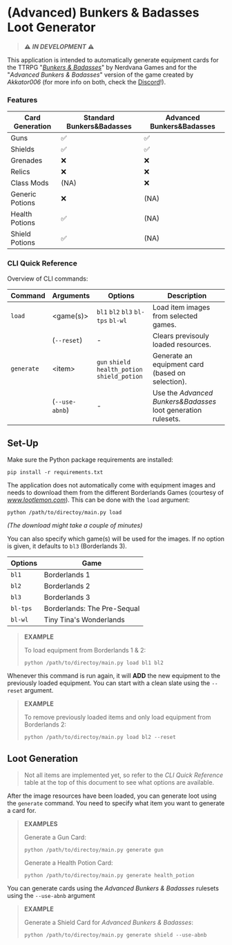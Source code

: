 # (Advanced) Bunkers & Badasses Loot Generator
> **⚠** ***IN DEVELOPMENT*** **⚠**

This application is intended to automatically generate equipment cards for the 
TTRPG "[*Bunkers & Badasses*](https://tinytinagames.com/)" by Nerdvana Games and 
for the "*Advanced Bunkers & Badasses*" version of the game created by *Akkator006*
(for more info on both, check the [Discord](https://discord.gg/RgtEaGYcWq)!).


### Features

| Card Generation | Standard Bunkers&Badasses | Advanced Bunkers&Badasses |
|-----------------|---------------------------|---------------------------|
| Guns            | ✅                         | ✅                         |
| Shields         | ✅                         | ✅                         |
| Grenades        | ❌                         | ❌                         |
| Relics          | ❌                         | ❌                         |
| Class Mods      | (NA)                      | ❌                         |
| Generic Potions | ❌                         | (NA)                      |
| Health Potions  | ✅                         | (NA)                      |
| Shield Potions  | ✅                         | (NA)                      |

### CLI Quick Reference

Overview of CLI commands:

| Command      | Arguments        | Options                                                | Description                                                   |
|--------------|------------------|--------------------------------------------------------|---------------------------------------------------------------|
| ``load``     | \<game(s)>       | ``bl1`` ``bl2`` ``bl3`` ``bl-tps`` ``bl-wl``           | Load item images from selected games.                         |
|              | (``--reset``)    | -                                                      | Clears previsouly loaded resources.                           |
| ``generate`` | \<item>          | ``gun`` ``shield`` ``health_potion`` ``shield_potion`` | Generate an equipment card (based on selection).              |
|              | (``--use-abnb``) | -                                                      | Use the *Advanced Bunkers&Badasses* loot generation rulesets. |


## Set-Up

Make sure the Python package requirements are installed:

``pip install -r requirements.txt``

The application does not automatically come with equipment images and needs to download 
them from the different Borderlands Games (courtesy of *www.lootlemon.com*).
This can be done with the ``load`` argument:

``python /path/to/directoy/main.py load``

*(The download might take a couple of minutes)*

You can also specify which game(s) will be used for the images. If no option is given, 
it defaults to ``bl3`` (Borderlands 3).

| Options    | Game                        |
|------------|-----------------------------|
| ``bl1``    | Borderlands 1               |
| ``bl2``    | Borderlands 2               |
| ``bl3``    | Borderlands 3               |
| ``bl-tps`` | Borderlands: The Pre-Sequal |
| ``bl-wl``  | Tiny Tina's Wonderlands     |


> **EXAMPLE**
> 
> To load equipment from Borderlands 1 & 2:
> 
> ``python /path/to/directoy/main.py load bl1 bl2``

Whenever this command is run again, it will **ADD** the new equipment to the previously loaded
equipment. You can start with a clean slate using the `--reset` argument.

> **EXAMPLE**
> 
> To remove previously loaded items and only load equipment from Borderlands 2:
>
> ``python /path/to/directoy/main.py load bl2 --reset``

## Loot Generation

>Not all items are implemented yet, so refer to the *CLI Quick Reference* table at the top of
this document to see what options are available.

After the image resources have been loaded, you can generate loot using the ``generate`` command.
You need to specify what item you want to generate a card for.

> **EXAMPLES**
> 
> Generate a Gun Card:
> 
> ``python /path/to/directoy/main.py generate gun``
> 
> Generate a Health Potion Card:
> 
> ``python /path/to/directoy/main.py generate health_potion``

You can generate cards using the *Advanced Bunkers & Badasses* rulesets using 
the ``--use-abnb`` argument

> **EXAMPLE**
> 
> Generate a Shield Card for *Advanced Bunkers & Badasses*:
> 
> ``python /path/to/directoy/main.py generate shield --use-abnb``


